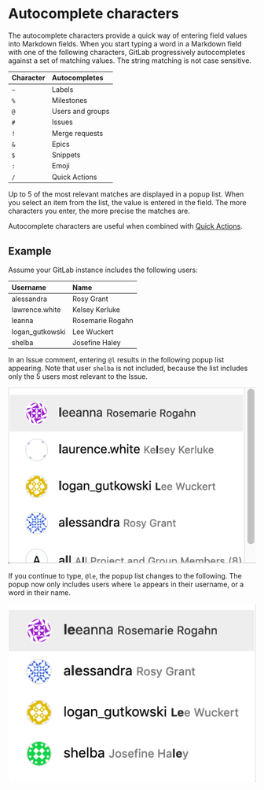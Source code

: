 # Autocomplete characters

The autocomplete characters provide a quick way of entering field values into
Markdown fields. When you start typing a word in a Markdown field with one of
the following characters, GitLab progressively autocompletes against a set of
matching values. The string matching is not case sensitive.

| Character | Autocompletes |
| :-------- | :------------ |
| `~`       | Labels |
| `%`       | Milestones |
| `@`       | Users and groups |
| `#`       | Issues |
| `!`       | Merge requests |
| `&`       | Epics |
| `$`       | Snippets |
| `:`       | Emoji |
| `/`       | Quick Actions |

Up to 5 of the most relevant matches are displayed in a popup list. When you
select an item from the list, the value is entered in the field. The more
characters you enter, the more precise the matches are.

Autocomplete characters are useful when combined with [Quick Actions](quick_actions.md).

## Example

Assume your GitLab instance includes the following users:

| Username        | Name |
| :-------------- | :--- |
| alessandra      | Rosy Grant |
| lawrence.white  | Kelsey Kerluke |
| leanna          | Rosemarie Rogahn |
| logan_gutkowski | Lee Wuckert |
| shelba          | Josefine Haley |

In an Issue comment, entering `@l` results in the following popup list
appearing. Note that user `shelba` is not included, because the list includes
only the 5 users most relevant to the Issue.

![Popup list which includes users whose username or name contains the letter `l`](img/autocomplete_characters_example1_v12_0.png)

If you continue to type, `@le`, the popup list changes to the following. The
popup now only includes users where `le` appears in their username, or a word in
their name.

![Popup list which includes users whose username or name contains the string `le`](img/autocomplete_characters_example2_v12_0.png)
